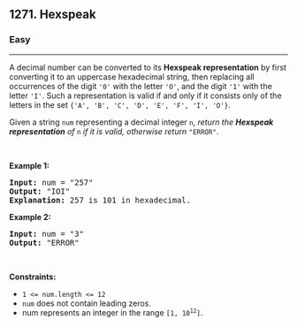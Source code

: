 <h2>1271. Hexspeak</h2><h3>Easy</h3><hr><div><p>A decimal number can be converted to its <strong>Hexspeak representation</strong> by first converting it to an uppercase hexadecimal string, then replacing all occurrences of the digit <code>'0'</code> with the letter <code>'O'</code>, and the digit <code>'1'</code> with the letter <code>'I'</code>. Such a representation is valid if and only if it consists only of the letters in the set <code>{'A', 'B', 'C', 'D', 'E', 'F', 'I', 'O'}</code>.</p>

<p>Given a string <code>num</code> representing a decimal integer <code>n</code>, <em>return the <strong>Hexspeak representation</strong> of </em><code>n</code><em> if it is valid, otherwise return </em><code>"ERROR"</code>.</p>

<p>&nbsp;</p>
<p><strong>Example 1:</strong></p>

<pre><strong>Input:</strong> num = "257"
<strong>Output:</strong> "IOI"
<strong>Explanation:</strong> 257 is 101 in hexadecimal.
</pre>

<p><strong>Example 2:</strong></p>

<pre><strong>Input:</strong> num = "3"
<strong>Output:</strong> "ERROR"
</pre>

<p>&nbsp;</p>
<p><strong>Constraints:</strong></p>

<ul>
	<li><code>1 &lt;= num.length &lt;= 12</code></li>
	<li><code>num</code> does not contain leading zeros.</li>
	<li>num represents an integer in the range <code>[1, 10<sup>12</sup>]</code>.</li>
</ul>
</div>